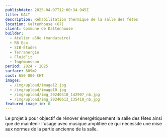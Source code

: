 ```yaml
---
publishdate: 2025-04-07T12:00:34.945Z
title: KALT
description: Réhabilitation thermique de la salle des fêtes
location: Kaltenhouse (67)
client: Commune de Kaltenhouse
builder:
  - Atelier aSHe (mandataire)
  - RB Eco
  - SIB-Études
  - Terranergie
  - Fluid’it
  - Ingémansson
period: 2024 - 2025
surface: 609m2
cost: 650 000 €HT
images:
  - /img/upload/image12.jpg
  - /img/upload/image10.jpg
  - /img/upload/img_20240410_142907_nb.jpg
  - /img/upload/img_20240613_135418_nb.jpg
featured_image_id: 0
---
```

Le projet à pour objectif de rénover énergétiquement la salle des fêtes ainsi que de maintenir l'usage avec musique amplifiée ce qui nécessite une mise aux normes de la partie ancienne de la salle.
